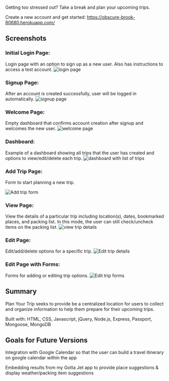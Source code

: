 Getting too stressed out? Take a break and plan your upcoming trips.

Create a new account and get started: https://obscure-brook-80680.herokuapp.com/

## Screenshots

### Initial Login Page:
Login page with an option to sign up as a new user. Also has instructions to access a test account.
![login page](images/login-page.png)

### Signup Page:
After an account is created successfully, user will be logged in automatically.
![signup page](images/signup-page.png)

### Welcome Page:
Empty dashboard that confirms account creation after signup and welcomes the new user.
![welcome page](images/welcome.png)

### Dashboard:
Example of a dashboard showing all trips that the user has created and options to view/edit/delete each trip.
![dashboard with list of trips](images/dashboard.png)

### Add Trip Page:
Form to start planning a new trip.

![Add trip form](images/add-trip.png)

### View Page:
View the details of a particular trip including location(s), dates, bookmarked places, and packing list. In this mode, the user can still check/uncheck items on the packing list.
![view trip details](images/view-trip.png)

### Edit Page:
Edit/add/delete options for a specific trip.
![Edit trip details](images/edit-trip.png)

### Edit Page with Forms:
Forms for adding or editing trip options.
![Edit trip forms](images/edit-trip-options.png)

## Summary

Plan Your Trip seeks to provide be a centralized location for users to collect and organize information to help them prepare for their upcoming trips.

Built with: HTML, CSS, Javascript, jQuery, Node.js, Express, Passport, Mongoose, MongoDB

## Goals for Future Versions

Integration with Google Calendar so that the user can build a travel itinerary on google calendar within the app

Embedding results from my Gotta Jet app to provide place suggestions & display weather/packing item suggestions
